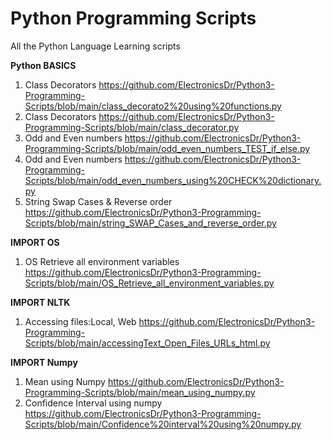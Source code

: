 # Python Programming Scripts
 All the Python Language Learning scripts 
 
**Python BASICS**
1. Class Decorators https://github.com/ElectronicsDr/Python3-Programming-Scripts/blob/main/class_decorato2%20using%20functions.py
2. Class Decorators https://github.com/ElectronicsDr/Python3-Programming-Scripts/blob/main/class_decorator.py
3. Odd and Even numbers https://github.com/ElectronicsDr/Python3-Programming-Scripts/blob/main/odd_even_numbers_TEST_if_else.py
4. Odd and Even numbers https://github.com/ElectronicsDr/Python3-Programming-Scripts/blob/main/odd_even_numbers_using%20CHECK%20dictionary.py
5. String Swap Cases & Reverse order https://github.com/ElectronicsDr/Python3-Programming-Scripts/blob/main/string_SWAP_Cases_and_reverse_order.py


**IMPORT OS**
1. OS Retrieve all environment variables https://github.com/ElectronicsDr/Python3-Programming-Scripts/blob/main/OS_Retrieve_all_environment_variables.py


**IMPORT NLTK**
1. Accessing files:Local, Web https://github.com/ElectronicsDr/Python3-Programming-Scripts/blob/main/accessingText_Open_Files_URLs_html.py


**IMPORT Numpy**
1. Mean using Numpy https://github.com/ElectronicsDr/Python3-Programming-Scripts/blob/main/mean_using_numpy.py
2. Confidence Interval using numpy https://github.com/ElectronicsDr/Python3-Programming-Scripts/blob/main/Confidence%20interval%20using%20numpy.py

